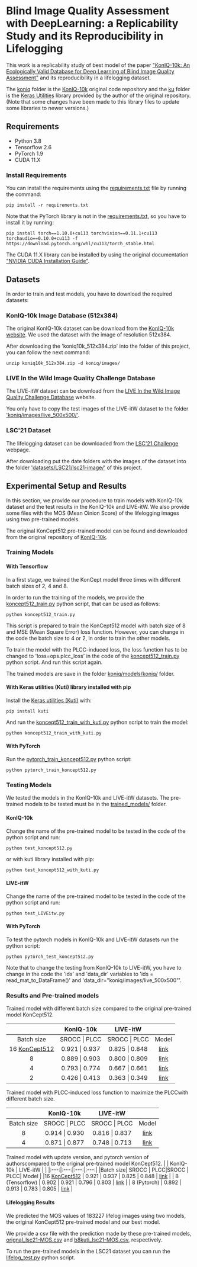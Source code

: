 # Blind Image Quality Assessment with DeepLearning: a Replicability Study and its Reproducibility in Lifelogging

This work is a replicability study of best model of the paper ["KonIQ-10k: An Ecologically Valid Database for Deep Learning of Blind Image Quality Assessment"](https://arxiv.org/pdf/1910.06180.pdf) and its reproducibility in a lifelogging dataset.

The [koniq](koniq/) folder is the [KonIQ-10k](https://github.com/subpic/koniq) original code repository and the [ku](ku/) folder is the [Keras Utilities](https://github.com/subpic/ku) library provided by the author of the original repository. (Note that some changes have been made to this library files to update some libraries to newer versions.)

## Requirements

- Python 3.8
- Tensorflow 2.6
- PyTorch 1.9 
- CUDA 11.X

### Install Requirements

You can install the requirements using the [requirements.txt](requirements.txt) file by running the command:

```
pip install -r requirements.txt

```

Note that the PyTorch library is not in the [requirements.txt](requirements.txt), so you have to install it by running:

```
pip install torch==1.10.0+cu113 torchvision==0.11.1+cu113 torchaudio==0.10.0+cu113 -f https://download.pytorch.org/whl/cu113/torch_stable.html

```

The CUDA 11.X library can be installed by using the original documentation ["NVIDIA CUDA Installation Guide"](https://docs.nvidia.com/cuda/cuda-installation-guide-linux/index.html).


## Datasets

In order to train and test models, you have to download the required datasets:

### KonIQ-10k Image Database (512x384)

The original KonIQ-10k dataset can be download from the [KonIQ-10k website](http://database.mmsp-kn.de/koniq-10k-database.html).
We used the dataset with the image of resolution 512x384.

After downloading the 'koniq10k_512x384.zip' into the folder of this project, you can follow the next command:


```
unzip koniq10k_512x384.zip -d koniq/images/
```


### LIVE In the Wild Image Quality Challenge Database

The LIVE-itW dataset can be download from the [LIVE In the Wild Image Quality Challenge Database](https://live.ece.utexas.edu/research/ChallengeDB/index.html) website.

You only have to copy the test images of the LIVE-itW dataset to the folder ['koniq/images/live_500x500/'](koniq/images/live_500x500/).



### LSC'21 Dataset

The lifelogging dataset can be downloaded from the [LSC'21 Challenge](http://lsc.dcu.ie/lsc_data/) webpage.

After downloading put the date folders with the images of the dataset into the folder ['datasets/LSC21/lsc21-image/'](datasets/LSC21/lsc21-image/) of this project. 


## Experimental Setup and Results

In this section, we provide our procedure to train models with KonIQ-10k dataset and the test results in the KonIQ-10k and LIVE-itW. We also provide some files with the MOS (Mean Oinion Score) of the lifelogging images using two pre-trained models.

The original KonCept512 pre-trained model can be found and downloaded from the original repository of [KonIQ-10k](https://github.com/subpic/koniq).


### Training Models


#### With Tensorflow

In a first stage, we trained the KonCept model three times with different batch sizes of 2, 4 and 8.

In order to run the training of the models, we provide the [koncept512_train.py](koncept512_train.py) python script, that can be used as follows:


```
python koncept512_train.py
```

This script is prepared to train the KonCept512 model with batch size of 8 and MSE (Mean Square Error) loss function.
However, you can change in the code the batch size to 4 or 2, in order to train the other models.

To train the model with the PLCC-induced loss, the loss function has to be changed to 'loss=ops.plcc_loss' in the code of the [koncept512_train.py](koncept512_train.py) python script. And run this script again.

The trained models are save in the folder [koniq/models/koniq/](koniq/models/koniq/) folder.


#### With Keras utilities (Kuti) library installed with pip


Install the [Keras utilities (Kuti)](https://pypi.org/project/kuti/) with:

```
pip install kuti
```

And run the [koncept512_train_with_kuti.py](koncept512_train_with_kuti.py) python script to train the model:

```
python koncept512_train_with_kuti.py
```

#### With PyTorch


Run the [pytorch_train_koncept512.py](pytorch_train_koncept512.py) python script:

```
python pytorch_train_koncept512.py
```


### Testing Models

We tested the models in the KonIQ-10k and LIVE-itW datasets. 
The pre-trained models to be tested must be in the [trained_models/](trained_models/) folder. 

#### KonIQ-10k 

Change the name of the pre-trained model to be tested in the code of the python script and run:


```
python test_koncept512.py
```

or with kuti library installed with pip:

```
python test_koncept512_with_kuti.py
```


#### LIVE-itW

Change the name of the pre-trained model to be tested in the code of the python script and run:


```
python test_LIVEitw.py
```


#### With PyTorch

To test the pytorch models in KonIQ-10k and LIVE-itW datasets run the python script:

```
python pytorch_test_koncept512.py
```

Note that to change the testing from KonIQ-10k to LIVE-itW, you have to change in the code the 'ids' and 'data_dir' variables to 'ids = read_mat_to_DataFrame()' and 'data_dir="koniq/images/live_500x500"'.



### Results and Pre-trained models

Trained model with different batch size compared to the original pre-trained model KonCept512.

|		   |  KonIQ-10k  |  LIVE-itW  |   |
|:---:|:---:|:---:|:---:|
|Batch size| SROCC \| PLCC|SROCC \| PLCC| Model |
|16 [KonCept512](https://github.com/subpic/koniq) | 0.921 \| 0.937 | 0.825 \| 0.848 | [link](https://drive.google.com/file/d/1ae4t3j42dEB5yCSKlDxovjJq0tAHs3vo/view?usp=sharing) |
| 8 | 0.889 \| 0.903 | 0.800 \| 0.809 | [link](https://drive.google.com/file/d/1Mac9uezGd3phkSpXXiNqioFgZhOUXllG/view?usp=sharing) |
| 4 | 0.793 \| 0.774 | 0.667 \| 0.661 | [link](https://drive.google.com/file/d/1gnixh8WD2y02ydxQqRXoHdhMQtQfduE6/view?usp=sharing) |
| 2 | 0.426 \| 0.413 | 0.363 \| 0.349 | [link](https://drive.google.com/file/d/1qycHO4O1ShUumVOwQ9f8m4Imod_AmS00/view?usp=sharing) |


Trained model with PLCC-induced loss function to maximize the PLCCwith different batch size.

|           | KonIQ-10k   |  LIVE-itW  | |
|:---:|:---:|:---:|:---:|
| Batch size| SROCC \| PLCC|SROCC \| PLCC| Model |
| 8 | 0.914 \| 0.930 | 0.816 \| 0.837 | [link](https://drive.google.com/file/d/1SVhPzspYk3CejL1e082EwZXE0T3-H-o-/view?usp=sharing) |
| 4 | 0.871 \| 0.877 | 0.748 \| 0.713 | [link](https://drive.google.com/file/d/1r1E7xmRqKQByITQoZraJNevAXTN3agPW/view?usp=sharing) |



Trained  model  with  update  version,  and  pytorch  version  of  authorscompared to the original pre-trained model KonCept512.
|		   |  KonIQ-10k  |  LIVE-itW  | |
|:---:|:---:|:---:|:---:|
|Batch size| SROCC \| PLCC|SROCC \| PLCC| Model |
|16 [KonCept512](https://github.com/subpic/koniq) | 0.921 \| 0.937 | 0.825 \| 0.848 |  [link](https://drive.google.com/file/d/1ae4t3j42dEB5yCSKlDxovjJq0tAHs3vo/view?usp=sharing) |
| 8 (Tensorflow) | 0.902 \| 0.921 | 0.796 \| 0.803 | [link](https://drive.google.com/file/d/16GcSR87R-RpjoB5c4Ylau5AWQgHGMVWf/view?usp=sharing) |
| 8 (Pytorch) | 0.892 \| 0.913 | 0.783 \| 0.805 | [link](https://drive.google.com/file/d/1MVRMsqe7J1uP-6R71dBlFQtxpAUkkTRA/view?usp=sharing) |



#### Lifelogging Results

We predicted the MOS values of 183227 lifelog images using two models, the original KonCept512 pre-trained model and our best model.

We provide a csv file with the prediction made by these pre-trained models, [orignal_lsc21-MOS.csv](orignal_lsc21-MOS.csv) and [b8kuti_lsc21-MOS.csv](b8kuti_lsc21-MOS.csv), respectively.

To run the pre-trained models in the LSC21 dataset you can run the [lifelog_test.py](lifelog_test.py) python script.